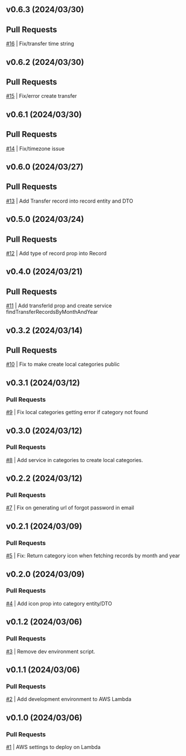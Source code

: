 ## v0.6.3 (2024/03/30)

## Pull Requests
[#16](https://github.com/RafaelMoro/BE_Personal_Finances/pull/16) | Fix/transfer time string

## v0.6.2 (2024/03/30)

## Pull Requests
[#15](https://github.com/RafaelMoro/BE_Personal_Finances/pull/15) | Fix/error create transfer

## v0.6.1 (2024/03/30)

## Pull Requests
[#14](https://github.com/RafaelMoro/BE_Personal_Finances/pull/14) | Fix/timezone issue

## v0.6.0 (2024/03/27)

## Pull Requests
[#13](https://github.com/RafaelMoro/BE_Personal_Finances/pull/13) | Add Transfer record into record entity and DTO

## v0.5.0 (2024/03/24)

## Pull Requests
[#12](https://github.com/RafaelMoro/BE_Personal_Finances/pull/12) | Add type of record prop into Record

## v0.4.0 (2024/03/21)

## Pull Requests
[#11](https://github.com/RafaelMoro/BE_Personal_Finances/pull/11) |  Add transferId prop and create service findTransferRecordsByMonthAndYear

## v0.3.2 (2024/03/14)

## Pull Requests
[#10](https://github.com/RafaelMoro/BE_Personal_Finances/pull/10) |  Fix to make create local categories public

## v0.3.1 (2024/03/12)

### Pull Requests
[#9](https://github.com/RafaelMoro/BE_Personal_Finances/pull/9) |  Fix local categories getting error if category not found

## v0.3.0 (2024/03/12)

### Pull Requests
[#8](https://github.com/RafaelMoro/BE_Personal_Finances/pull/8) |  Add service in categories to create local categories.

## v0.2.2 (2024/03/12)

### Pull Requests
[#7](https://github.com/RafaelMoro/BE_Personal_Finances/pull/7) |  Fix on generating url of forgot password in email

## v0.2.1 (2024/03/09)

### Pull Requests
[#5](https://github.com/RafaelMoro/BE_Personal_Finances/pull/5) | Fix: Return category icon when fetching records by month and year

## v0.2.0 (2024/03/09)

### Pull Requests
[#4](https://github.com/RafaelMoro/BE_Personal_Finances/pull/4) | Add icon prop into category entity/DTO

## v0.1.2 (2024/03/06)

### Pull Requests
[#3](https://github.com/RafaelMoro/BE_Personal_Finances/pull/3) | Remove dev environment script.

## v0.1.1 (2024/03/06)

### Pull Requests
[#2](https://github.com/RafaelMoro/BE_Personal_Finances/pull/2) | Add development environment to AWS Lambda

## v0.1.0 (2024/03/06)

### Pull Requests
[#1](https://github.com/RafaelMoro/BE_Personal_Finances/pull/1) | AWS settings to deploy on Lambda